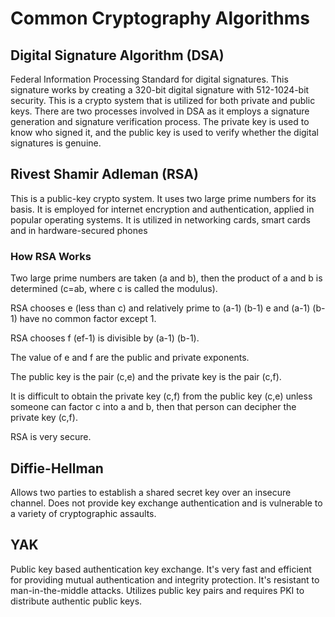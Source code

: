 # Common Cryptography Algorithms

## Digital Signature Algorithm (DSA)

Federal Information Processing Standard for digital signatures.
This signature works by creating a 320-bit digital signature with 512-1024-bit security.
This is a crypto system that is utilized for both private and public keys.
There are two processes involved in DSA as it employs a signature generation and signature verification process. The private key is used to know who signed it, and the public key is used to verify whether the digital signatures is genuine.

## Rivest Shamir Adleman (RSA)

This is a public-key crypto system. It uses two large prime numbers for its basis. It is
employed for internet encryption and authentication, applied in popular operating systems. It is utilized in networking cards, smart cards and in hardware-secured phones

### How RSA Works

Two large prime numbers are taken (a and b), then the product of a and b is determined (c=ab, where c is called the modulus).

RSA chooses e (less than c) and relatively prime to (a-1) (b-1) e and (a-1) (b-1) have no common factor except 1.

RSA chooses f (ef-1) is divisible by (a-1) (b-1).

The value of e and f are the public and private exponents.

The public key is the pair (c,e) and the private key is the pair (c,f).

It is difficult to obtain the private key (c,f) from the public key (c,e) unless someone can factor c into a and b, then that person can decipher the private key (c,f).

RSA is very secure.

## Diffie-Hellman

Allows two parties to establish a shared secret key over an insecure channel.
Does not provide key exchange authentication and is vulnerable to a variety of cryptographic assaults.

## YAK

Public key based authentication key exchange. It's very fast and efficient for providing
mutual authentication and integrity protection. It's resistant to man-in-the-middle attacks. Utilizes public key pairs and requires PKI to distribute authentic public keys.
